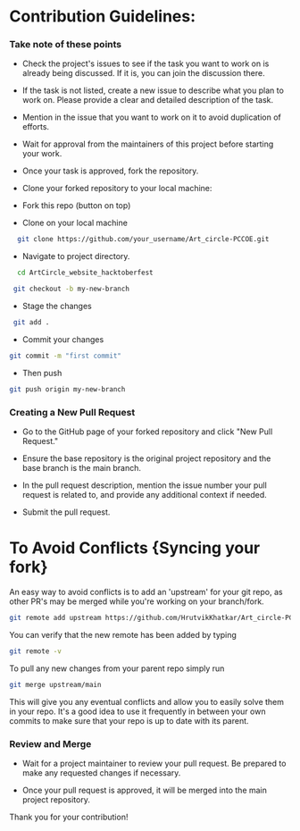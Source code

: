# Contribution Guidelines:

### Take note of these points
- Check the project's issues to see if the task you want to work on is already being discussed. If it is, you can join the discussion there.

- If the task is not listed, create a new issue to describe what you plan to work on. Please provide a clear and detailed description of the task.

- Mention in the issue that you want to work on it to avoid duplication of efforts.

- Wait for approval from the maintainers of this project before starting your work.

- Once your task is approved, fork the repository.

- Clone your forked repository to your local machine:


- Fork this repo (button on top)
- Clone on your local machine

```bash
  git clone https://github.com/your_username/Art_circle-PCCOE.git
```
- Navigate to project directory.
```bash
  cd ArtCircle_website_hacktoberfest
```
```bash
 git checkout -b my-new-branch
```
- Stage the changes
```bash
 git add .
```
- Commit your changes
```bash 
git commit -m "first commit"
```
- Then push
```bash 
git push origin my-new-branch
```

### Creating a New Pull Request
- Go to the GitHub page of your forked repository and click "New Pull Request."

- Ensure the base repository is the original project repository and the base branch is the main branch.

- In the pull request description, mention the issue number your pull request is related to, and provide any additional context if needed.

- Submit the pull request.

# To Avoid Conflicts {Syncing your fork}
An easy way to avoid conflicts is to add an 'upstream' for your git repo, as other PR's may be merged while you're working on your branch/fork.
```bash 
git remote add upstream https://github.com/HrutvikKhatkar/Art_circle-PCCOE_Hacktoberfest.git
```
You can verify that the new remote has been added by typing
```bash
git remote -v
```
To pull any new changes from your parent repo simply run
```bash
git merge upstream/main
```
This will give you any eventual conflicts and allow you to easily solve them in your repo. It's a good idea to use it frequently in between your own commits to make sure that your repo is up to date with its parent.

### Review and Merge
- Wait for a project maintainer to review your pull request. Be prepared to make any requested changes if necessary.

- Once your pull request is approved, it will be merged into the main project repository.

Thank you for your contribution!
